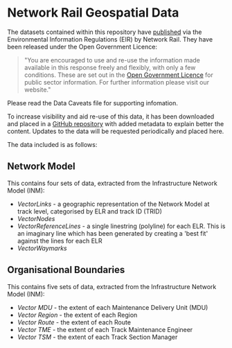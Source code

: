 Network Rail Geospatial Data
============================

The datasets contained within this repository have [published](https://www.whatdotheyknow.com/request/geospatial_data) via the Environmental Information Regulations (EIR) by Network Rail.  They have been released under the Open Government Licence:

> &quot;You are encouraged to use and re-use the information made available in this response freely and flexibly, with only a few conditions. These are set out in the [Open Government Licence](https://www.nationalarchives.gov.uk/doc/open-government-licence/version/3/) for public sector information. For further information please visit our website.&quot;

Please read the Data Caveats file for supporting infomation.

To increase visibility and aid re-use of this data, it has been downloaded and placed in a [GitHub repository](https://github.com/openraildata/network-rail-gis) with added metadata to explain better the content.  Updates to the data will be requested periodically and placed here.

The data included is as follows:

Network Model
-------------

This contains four sets of data, extracted from the Infrastructure Network Model (INM):

* *VectorLinks* - a geographic representation of the Network Model at track level, categorised by ELR and track ID (TRID)
* *VectorNodes*
* *VectorReferenceLines* - a single linestring (polyline) for each ELR.  This is an imaginary line which has been generated by creating a 'best fit' against the lines for each ELR
* *VectorWaymarks*

Organisational Boundaries
-------------------------

This contains five sets of data, extracted from the Infrastructure Network Model (INM):

* *Vector MDU* - the extent of each Maintenance Delivery Unit (MDU)
* *Vector Region* - the extent of each Region
* *Vector Route* - the extent of each Route
* *Vector TME* - the extent of each Track Maintenance Engineer
* *Vector TSM* - the extent of each Track Section Manager


